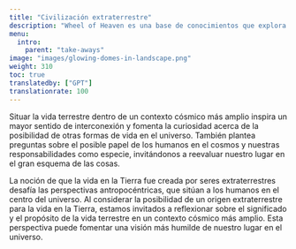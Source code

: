 ```yaml
---
title: "Civilización extraterrestre"
description: "Wheel of Heaven es una base de conocimientos que explora la hipótesis de trabajo de que la vida en la Tierra fue diseñada inteligentemente por una civilización extraterrestre, los llamados Elohim."
menu:
  intro:
    parent: "take-aways"
image: "images/glowing-domes-in-landscape.png"
weight: 310
toc: true
translatedby: ["GPT"]
translationrate: 100
---
```


Situar la vida terrestre dentro de un contexto cósmico más amplio inspira un mayor sentido de interconexión y fomenta la curiosidad acerca de la posibilidad de otras formas de vida en el universo. También plantea preguntas sobre el posible papel de los humanos en el cosmos y nuestras responsabilidades como especie, invitándonos a reevaluar nuestro lugar en el gran esquema de las cosas.

La noción de que la vida en la Tierra fue creada por seres extraterrestres desafía las perspectivas antropocéntricas, que sitúan a los humanos en el centro del universo. Al considerar la posibilidad de un origen extraterrestre para la vida en la Tierra, estamos invitados a reflexionar sobre el significado y el propósito de la vida terrestre en un contexto cósmico más amplio. Esta perspectiva puede fomentar una visión más humilde de nuestro lugar en el universo.
